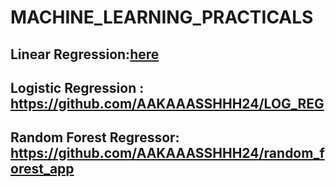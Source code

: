 # MACHINE_LEARNING_PRACTICALS

## Linear Regression:[here](https://github.com/AAKAAASSHHH24/LIN_REG)
## Logistic Regression : https://github.com/AAKAAASSHHH24/LOG_REG
## Random Forest Regressor: https://github.com/AAKAAASSHHH24/random_forest_app
